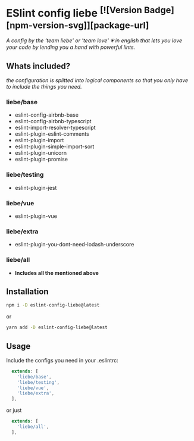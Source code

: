 # ESlint config liebe <sup>[![Version Badge][npm-version-svg]][package-url]</sup>

*A config by the 'team liebe' or 'team love' :heartpulse: in english that lets you love your code by lending you a hand with powerful lints.*

## Whats included?
*the configuration is splitted into logical components so that you only have to include the things you need.*

### liebe/base
- eslint-config-airbnb-base
- eslint-config-airbnb-typescript
- eslint-import-resolver-typescript
- eslint-plugin-eslint-comments
- eslint-plugin-import
- eslint-plugin-simple-import-sort
- eslint-plugin-unicorn
- eslint-plugin-promise

### liebe/testing
- eslint-plugin-jest

### liebe/vue
- eslint-plugin-vue

### liebe/extra
- eslint-plugin-you-dont-need-lodash-underscore

### liebe/all
- **Includes all the mentioned above**

## Installation
```sh
npm i -D eslint-config-liebe@latest
```
or
```sh
yarn add -D eslint-config-liebe@latest
```

## Usage

Include the configs you need in your .eslintrc:
```.eslintrc.js
  extends: [
    'liebe/base',
    'liebe/testing',
    'liebe/vue',
    'liebe/extra',
  ],
```

or just

```.eslintrc.js
  extends: [
    'liebe/all',
  ],
```